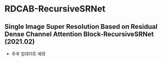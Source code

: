 # RDCAB-RecursiveSRNet

## Single Image Super Resolution Based on Residual Dense Channel Attention Block-RecursiveSRNet (2021.02)
* 추후 업데이트 예정


